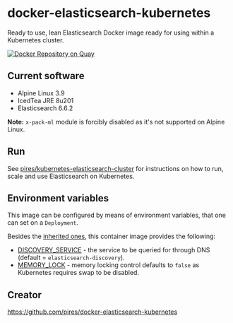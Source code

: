 # docker-elasticsearch-kubernetes

Ready to use, lean Elasticsearch Docker image ready for using within a Kubernetes cluster.

[![Docker Repository on Quay](https://quay.io/repository/boostcom/docker-elasticsearch-kubernetes/status "Docker Repository on Quay")](https://quay.io/repository/boostcom/docker-elasticsearch-kubernetes)

## Current software

* Alpine Linux 3.9
* IcedTea JRE 8u201
* Elasticsearch 6.6.2

**Note:** `x-pack-ml` module is forcibly disabled as it's not supported on Alpine Linux.

## Run

See [pires/kubernetes-elasticsearch-cluster](https://github.com/pires/kubernetes-elasticsearch-cluster) for instructions on how to run, scale and use Elasticsearch on Kubernetes.

## Environment variables

This image can be configured by means of environment variables, that one can set on a `Deployment`.

Besides the [inherited ones](https://github.com/pires/docker-elasticsearch#environment-variables), this container image provides the following:

* [DISCOVERY_SERVICE](https://www.elastic.co/guide/en/elasticsearch/reference/current/modules-discovery-zen.html#unicast) - the service to be queried for through DNS (default = `elasticsearch-discovery`).
* [MEMORY_LOCK](https://www.elastic.co/guide/en/elasticsearch/reference/current/important-settings.html#bootstrap.memory_lock) - memory locking control defaults to `false` as Kubernetes requires swap to be disabled.

## Creator

https://github.com/pires/docker-elasticsearch-kubernetes
